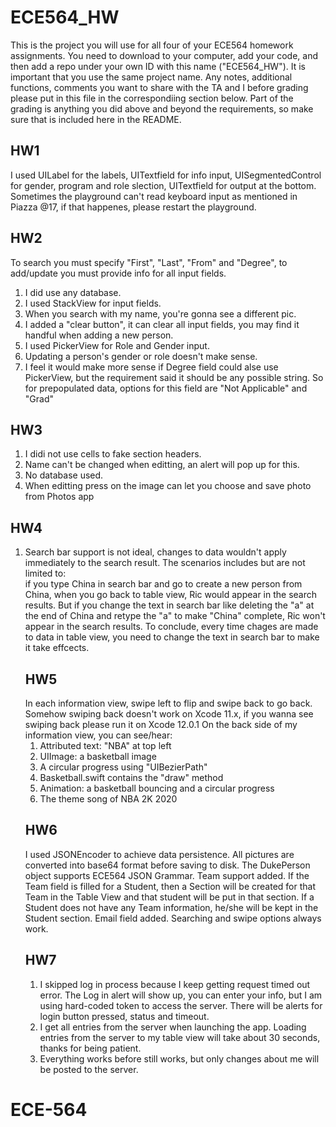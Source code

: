 #   ECE564_HW 
This is the project you will use for all four of your ECE564 homework assignments. You need to download to your computer, add your code, and then add a repo under your own ID with this name ("ECE564_HW"). It is important that you use the same project name.  Any notes, additional functions, comments you want to share with the TA and I before grading please put in this file in the correspondiing section below.  Part of the grading is anything you did above and beyond the requirements, so make sure that is included here in the README.

## HW1
I used UILabel for the labels, UITextfield for info input, UISegmentedControl for gender, program and role slection, UITextfield for output at the bottom. Sometimes the playground can't read keyboard input as mentioned in Piazza @17, if that happenes, please restart the playground.

## HW2
To search you must specify "First", "Last", "From" and "Degree", to add/update you must provide info for all input fields.
1. I did use any database.
2. I used StackView for input fields.
3. When you search with my name, you're gonna see a different pic.
4. I added a "clear button", it can clear all input fields, you may find it handful when adding a new person.
5. I used PickerView for Role and Gender input.
6. Updating a person's gender or role doesn't make sense.
7. I feel it would make more sense if Degree field could alse use PickerView, but the requirement said it should be any possible string. So for prepopulated data, options for this field are "Not Applicable" and "Grad"
## HW3
1. I didi not use cells to fake section headers.
2. Name can't be changed when editting, an alert will pop up for this.
3. No database used.
4. When editting press on the image can let you choose and save photo from Photos app
## HW4
1. Search bar support is not ideal, changes to data wouldn't apply immediately to the search result. The scenarios includes but are not limited to:  
    if you type China in search bar and go to create a new person from China, when you go back to table view, Ric would appear in the search results. But if you change the text in search bar like deleting the "a" at the end of China and retype the "a" to make "China" complete, Ric won't appear in the search results. 
    To conclude, every time chages are made to data in table view, you need to change the text in search bar to make it take effcects.
    ## HW5
    In each information view, swipe left to flip and swipe back to go back. 
    Somehow swiping back doesn't work on Xcode 11.x, if you wanna see swiping back please run it on Xcode 12.0.1
    On the back side of my information view, you can see/hear:
    1. Attributed text: "NBA" at top left
    2. UIImage: a basketball image
    3. A circular progress using "UIBezierPath"
    4. Basketball.swift contains the "draw" method
    5. Animation: a basketball bouncing and a circular progress
    6. The theme song of NBA 2K 2020 
    ## HW6
    I used JSONEncoder to achieve data persistence. 
    All pictures are converted into base64 format before saving to disk.
    The DukePerson object supports ECE564 JSON Grammar.
    Team support added. If the Team field is filled for a Student, then  a Section will be created for that Team in the Table View and that student will be put in that section.  If a Student does not have any Team information, he/she will be kept  in the Student section. 
    Email field added.
    Searching and swipe options always work.
    ## HW7
    1. I skipped log in process because I keep getting request timed out error. The Log in alert will show up, you can enter your info, but I am using hard-coded token to access the server. There will be alerts for login button pressed, status and timeout.
    2. I get all entries from the server when launching the app. Loading entries from the server to my table view will take about 30 seconds, thanks for being patient.
    3. Everything works before still works, but only changes about me will be posted to the server.
# ECE-564
